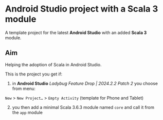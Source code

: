 # Android Studio project with a Scala 3 module

A template project for the latest **Android Studio** with an added **Scala 3** module.

## Aim

Helping the adoption of Scala in Android Studio.

This is the project you get if:

1. in **Android Studio** _Ladybug Feature Drop | 2024.2.2 Patch 2_ you choose from menu:

`New` > `New Project…` > `Empty Activity` (template for Phone and Tablet)

2. you then add a minimal Scala 3.6.3 module named `core` and call it from the `app` module
